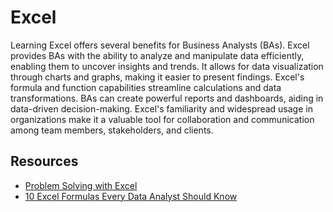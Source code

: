 # Excel

Learning Excel offers several benefits for Business Analysts (BAs). Excel provides BAs with the ability to analyze and manipulate data efficiently, enabling them to uncover insights and trends. It allows for data visualization through charts and graphs, making it easier to present findings. Excel's formula and function capabilities streamline calculations and data transformations. BAs can create powerful reports and dashboards, aiding in data-driven decision-making. Excel's familiarity and widespread usage in organizations make it a valuable tool for collaboration and communication among team members, stakeholders, and clients.

## Resources

- [Problem Solving with Excel](https://www.coursera.org/learn/excel-analysis)
- [10 Excel Formulas Every Data Analyst Should Know](https://careerfoundry.com/en/blog/data-analytics/10-excel-formulas-every-data-analyst-should-know/)
